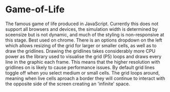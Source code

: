 # Game-of-Life
The famous game of life produced in JavaScript.
Currently this does not support all browsers and devices, the simulation width is determined by sceensize but is not dynamic, and much of the styling is non-responsive at this stage. 
Best used on chrome.
There is an options dropdown on the left which allows resizing of the grid for larger or smaller cells, as well as to draw the gridlines. Drawing the gridlines takes considerably more CPU power as the library used to visualise the grid (P5) loops and draws every line in the graphic each frame. This means that the higher resolution with gridlines on is likely to cause performance issues. By default grid lines toggle off when you select medium or small cells.
The grid loops around, meaning when live cells aproach a border they will continue to interact with the opposite side of the screen creating an 'infinite' space.
